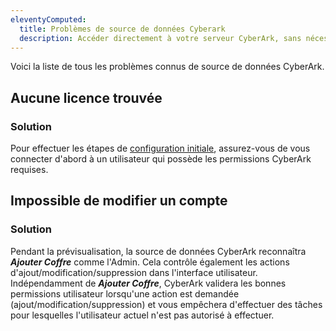 ```yaml
---
eleventyComputed:
  title: Problèmes de source de données Cyberark
  description: Accéder directement à votre serveur CyberArk, sans nécessiter une source de données SQL ou {{ fr.DVLS }} pour héberger la session du tableau de bord CyberArk.
---
```

Voici la liste de tous les problèmes connus de source de données CyberArk.

## Aucune licence trouvée

### Solution

Pour effectuer les étapes de [configuration initiale](/rdm/data-sources/data-sources-types/cyberark-data-source/#initial-configuration), assurez-vous de vous connecter d'abord à un utilisateur qui possède les permissions CyberArk requises.

## Impossible de modifier un compte

### Solution 

Pendant la prévisualisation, la source de données CyberArk reconnaîtra ***Ajouter Coffre*** comme l'Admin. Cela contrôle également les actions d'ajout/modification/suppression dans l'interface utilisateur. Indépendamment de ***Ajouter Coffre***, CyberArk validera les bonnes permissions utilisateur lorsqu'une action est demandée (ajout/modification/suppression) et vous empêchera d'effectuer des tâches pour lesquelles l'utilisateur actuel n'est pas autorisé à effectuer.
